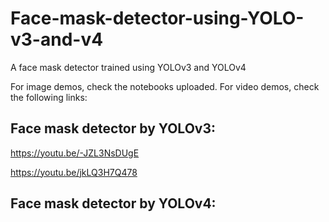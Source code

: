 # Face-mask-detector-using-YOLO-v3-and-v4
A face mask detector trained using YOLOv3 and YOLOv4


For image demos, check the notebooks uploaded.
For video demos, check the following links:

## Face mask detector by YOLOv3:

https://youtu.be/-JZL3NsDUgE

https://youtu.be/jkLQ3H7Q478



## Face mask detector by YOLOv4:
